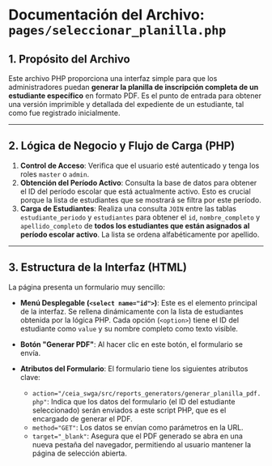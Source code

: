 # Documentación del Archivo: `pages/seleccionar_planilla.php`

## 1. Propósito del Archivo

Este archivo PHP proporciona una interfaz simple para que los administradores puedan **generar la planilla de inscripción completa de un estudiante específico** en formato PDF. Es el punto de entrada para obtener una versión imprimible y detallada del expediente de un estudiante, tal como fue registrado inicialmente.

---

## 2. Lógica de Negocio y Flujo de Carga (PHP)

1.  **Control de Acceso**: Verifica que el usuario esté autenticado y tenga los roles `master` o `admin`.
2.  **Obtención del Período Activo**: Consulta la base de datos para obtener el ID del período escolar que está actualmente activo. Esto es crucial porque la lista de estudiantes que se mostrará se filtra por este período.
3.  **Carga de Estudiantes**: Realiza una consulta `JOIN` entre las tablas `estudiante_periodo` y `estudiantes` para obtener el `id`, `nombre_completo` y `apellido_completo` de **todos los estudiantes que están asignados al período escolar activo**. La lista se ordena alfabéticamente por apellido.

---

## 3. Estructura de la Interfaz (HTML)

La página presenta un formulario muy sencillo:

*   **Menú Desplegable (`<select name="id">`)**: Este es el elemento principal de la interfaz. Se rellena dinámicamente con la lista de estudiantes obtenida por la lógica PHP. Cada opción (`<option>`) tiene el ID del estudiante como `value` y su nombre completo como texto visible.
*   **Botón "Generar PDF"**: Al hacer clic en este botón, el formulario se envía.

*   **Atributos del Formulario**: El formulario tiene los siguientes atributos clave:
    *   `action="/ceia_swga/src/reports_generators/generar_planilla_pdf.php"`: Indica que los datos del formulario (el ID del estudiante seleccionado) serán enviados a este script PHP, que es el encargado de generar el PDF.
    *   `method="GET"`: Los datos se envían como parámetros en la URL.
    *   `target="_blank"`: Asegura que el PDF generado se abra en una nueva pestaña del navegador, permitiendo al usuario mantener la página de selección abierta.
